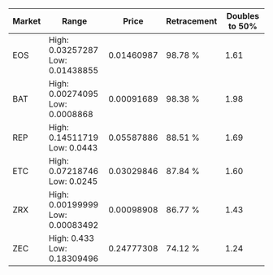 | Market | Range | Price| Retracement | Doubles to 50% |
| --- | --- | --- | --- | --- |
| EOS | High: 0.03257287<br />Low: 0.01438855 | 0.01460987 | 98.78 % | 1.61 |
| BAT | High: 0.00274095<br />Low: 0.0008868 | 0.00091689 | 98.38 % | 1.98 |
| REP | High: 0.14511719<br />Low: 0.0443 | 0.05587886 | 88.51 % | 1.69 |
| ETC | High: 0.07218746<br />Low: 0.0245 | 0.03029846 | 87.84 % | 1.60 |
| ZRX | High: 0.00199999<br />Low: 0.00083492 | 0.00098908 | 86.77 % | 1.43 |
| ZEC | High: 0.433<br />Low: 0.18309496 | 0.24777308 | 74.12 % | 1.24 |
